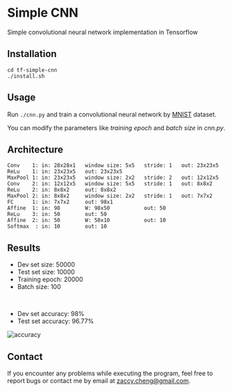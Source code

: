 # Simple CNN

Simple convolutional neural network implementation in Tensorflow

## Installation

```
cd tf-simple-cnn
./install.sh
```

## Usage

Run `./cnn.py` and train a convolutional neural network by [MNIST](http://yann.lecun.com/exdb/mnist/) dataset.

You can modify the parameters like *training epoch* and *batch size* in *cnn.py*.

## Architecture

```
Conv    1: in: 28x28x1   window size: 5x5   stride: 1   out: 23x23x5
ReLu    1: in: 23x23x5   out: 23x23x5
MaxPool 1: in: 23x23x5   window size: 2x2   stride: 2   out: 12x12x5
Conv    2: in: 12x12x5   window size: 5x5   stride: 1   out: 8x8x2
ReLu    2: in: 8x8x2     out: 8x8x2
MaxPool 2: in: 8x8x2     window size: 2x2   stride: 1   out: 7x7x2
FC      1: in: 7x7x2     out: 98x1
Affine  1: in: 98        W: 98x50           out: 50
ReLu    3: in: 50        out: 50
Affine  2: in: 50        W: 50x10           out: 10
Softmax  : in: 10        out: 10
```

## Results

* Dev set size: 50000
* Test set size: 10000
* Training epoch: 20000
* Batch size: 100

<br>

* Dev set accuracy: 98%
* Test set accuracy: 96.77%

![accuracy](http://hzs.idv.tw/~zackcheng/github/tf_cnn/acc.png)

## Contact

If you encounter any problems while executing the program, feel free to report bugs or contact me by email at zaccy.cheng@gmail.com.

